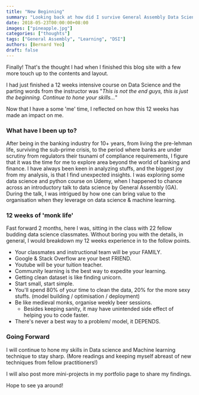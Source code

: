 ```yaml
---
title: "New Beginning"
summary: "Looking back at how did I survive General Assembly Data Science Immersive (DSI)."
date: 2018-05-23T00:00:00+08:00
images: ["pineapple.jpg"]
categories: ["thoughts"]
tags: ["General Assembly", "Learning", "DSI"]
authors: [Bernard Yeo]
draft: false
---
```


Finally! That's the thought I had when I finished this blog site with a few more touch up to the contents and layout.

I had just finished a 12 weeks intensive course on Data Science and the parting words from the instructor was "_This is not the end guys, this is just the beginning. Continue to hone your skills..._"

Now that I have a some 'me' time, I reflected on how this 12 weeks has made an impact on me.

### What have I been up to?

After being in the banking industry for 10+ years, from living the pre-lehman life, surviving the sub-prime crisis, to the period where banks are under scrutiny from regulators their tsunami of compliance requirements, I figure that it was the time for me to explore area beyond the world of banking and finance.
I have always been keen in analyzing stuffs, and the biggest joy from my analysis, is that I find unexpected insights. I was exploring some data science and python course on Udemy, when I happened to chance across an introductory talk to data science by General Assembly (GA). During the talk, I was intrigued by how one can bring value to the organisation when they leverage on data science & machine learning.   

### 12 weeks of 'monk life'

Fast forward 2 months, here I was, sitting in the class with 22 fellow budding data science classmates. Without boring you with the details, in general, I would breakdown my 12 weeks experience in to the follow points.

- Your classmates and instructional team will be your FAMILY.
- Google & Stack Overflow are your best FRIEND.
- Youtube will be your tuition teacher.
- Community learning is the best way to expedite your learning.
- Getting clean dataset is like finding unicorn.
- Start small, start simple.
- You'll spend 80% of your time to clean the data, 20% for the more sexy stuffs. (model building / optimisation / deployment)
- Be like medieval monks, organise weekly beer sessions.
  - Besides keeping sanity, it may have unintended side effect of helping you to code faster.
- There's never a best way to a problem/ model, it DEPENDS.

### Going Forward

I will continue to hone my skills in Data science and Machine learning technique to stay sharp. (More readings and keeping myself abreast of new techniques from fellow practitioners!)

I will also post more mini-projects in my portfolio page to share my findings.

Hope to see ya around!